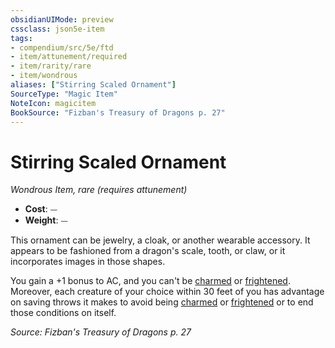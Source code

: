 ```yaml
---
obsidianUIMode: preview
cssclass: json5e-item
tags:
- compendium/src/5e/ftd
- item/attunement/required
- item/rarity/rare
- item/wondrous
aliases: ["Stirring Scaled Ornament"]
SourceType: "Magic Item"
NoteIcon: magicitem
BookSource: "Fizban's Treasury of Dragons p. 27"
---
```

# Stirring Scaled Ornament
*Wondrous Item, rare (requires attunement)*  

- **Cost**: ⏤
- **Weight**: ⏤

This ornament can be jewelry, a cloak, or another wearable accessory. It appears to be fashioned from a dragon's scale, tooth, or claw, or it incorporates images in those shapes.

You gain a +1 bonus to AC, and you can't be [charmed](/2-Mechanics/CLI/rules/conditions.md#charmed) or [frightened](/2-Mechanics/CLI/rules/conditions.md#frightened). Moreover, each creature of your choice within 30 feet of you has advantage on saving throws it makes to avoid being [charmed](/2-Mechanics/CLI/rules/conditions.md#charmed) or [frightened](/2-Mechanics/CLI/rules/conditions.md#frightened) or to end those conditions on itself.

*Source: Fizban's Treasury of Dragons p. 27*
